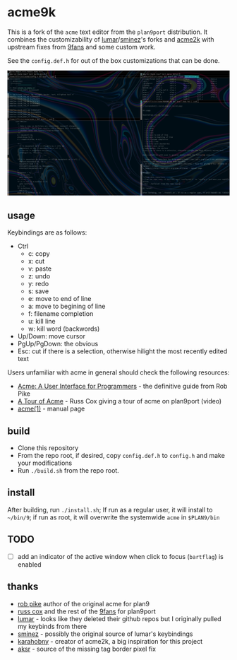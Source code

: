 # acme9k

This is a fork of the `acme` text editor from the `plan9port` distribution. It combines the customizability of [lumar](https://github.com/lumar)/[sminez](https://github.com/sminez/plan9port)'s forks and [acme2k](https://github.com/karahobny/acme2k) with upstream fixes from [9fans](https://github.com/9fans/plan9port) and some custom work.

See the `config.def.h` for out of the box customizations that can be done.

[![screenshot](./scrot.png)](./scrot.png)

## usage

Keybindings are as follows:

- Ctrl
  - c: copy
  - x: cut
  - v: paste
  - z: undo
  - y: redo
  - s: save
  - e: move to end of line
  - a: move to begining of line
  - f: filename completion
  - u: kill line
  - w: kill word (backwords)
- Up/Down: move cursor
- PgUp/PgDown: the obvious
- Esc: cut if there is a selection, otherwise hilight the most recently edited text

Users unfamiliar with acme in general should check the following resources:

- [Acme: A User Interface for Programmers](http://doc.cat-v.org/plan_9/4th_edition/papers/acme/) - the definitive guide from Rob Pike
- [A Tour of Acme](https://research.swtch.com/acme) - Russ Cox giving a tour of acme on plan9port (video)
- [acme(1)](http://man.cat-v.org/plan_9/1/acme) - manual page

## build

- Clone this repository
- From the repo root, if desired, copy `config.def.h` to `config.h` and make your modifications
- Run `./build.sh` from the repo root.

## install

After building, run `./install.sh`; If run as a regular user, it will install to `~/bin/9`; if run as root, it will overwrite the systemwide `acme` in `$PLAN9/bin`

## TODO

* [ ] add an indicator of the active window when click to focus (`bartflag`) is enabled

## thanks

* [rob pike](https://github.com/robpike) author of the original acme for plan9
* [russ cox](https://research.swtch.com) and the rest of the [9fans](https://github.com/9fans) for plan9port
* [lumar](https://github.com/lumar) - looks like they deleted their github repos but I originally pulled my keybinds from there
* [sminez](https://github.com/sminez) - possibly the original source of lumar's keybindings
* [karahobny](https://github.com/karahobny) - creator of acme2k, a big inspiration for this project
* [aksr](https://github.com/aksr) - source of the missing tag border pixel fix
